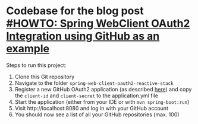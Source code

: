 # Codebase for the blog post [#HOWTO: Spring WebClient OAuth2 Integration using GitHub as an example](https://rieckpil.de/spring-webclient-oauth2-integration-using-github-as-an-example/)

Steps to run this project:

1. Clone this Git repository
2. Navigate to the folder `spring-web-client-oauth2-reactive-stack`
3. Register a new GitHub OAuth2 application (as described [here](https://developer.github.com/apps/building-oauth-apps/creating-an-oauth-app/)) and copy the `client-id` and `client-secret` to the application.yml file 
4. Start the application (either from your IDE or with `mvn spring-boot:run`)
5. Visit http://localhost:8080 and log in with your GitHub account
6. You should now see a list of all your GitHub repositories (max. 100)